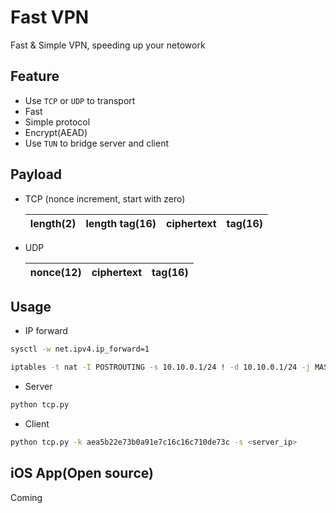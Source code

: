 # Fast VPN

Fast & Simple VPN, speeding up your netowork

## Feature

* Use `TCP` or `UDP` to transport
* Fast
* Simple protocol
* Encrypt(AEAD)
* Use `TUN` to bridge server and client

## Payload
* TCP (nonce increment, start with zero)

    | length(2) | length tag(16) | ciphertext | tag(16) |
    | --------- | ---------------| ---------- | ------- |

* UDP

    | nonce(12)  | ciphertext | tag(16) |
    |  --------- | ---------  | ------  |


## Usage

* IP forward
```bash
sysctl -w net.ipv4.ip_forward=1

iptables -t nat -I POSTROUTING -s 10.10.0.1/24 ! -d 10.10.0.1/24 -j MASQUERADE
```

* Server

```bash
python tcp.py

```

* Client

```bash
python tcp.py -k aea5b22e73b0a91e7c16c16c710de73c -s <server_ip> 
```

## iOS App(Open source)
 Coming